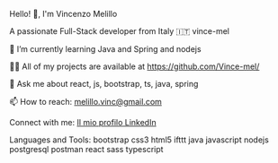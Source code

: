 
Hello! 👋, I'm Vincenzo Melillo   





A passionate Full-Stack developer from Italy 🇮🇹
  vince-mel

🌱 I’m currently learning Java and Spring and nodejs

👨‍💻 All of my projects are available at https://github.com/Vince-mel/

💬 Ask me about react, js, bootstrap, ts, java, spring 

📫 How to reach:
melillo.vinc@gmail.com




Connect with me:
[Il mio profilo LinkedIn](https://www.linkedin.com/in/vincenzo-melillo-developer/)
 

Languages and Tools:
bootstrap css3 html5 ifttt java javascript nodejs postgresql postman react sass typescript
